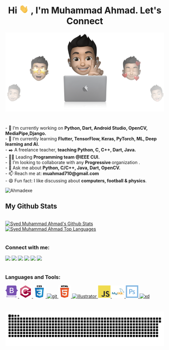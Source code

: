 <h1 align="center">Hi <img src="wavehand.gif" width="30px"> , I'm Muhammad Ahmad. Let's Connect</h1>

<p align="center"><img  src="cover-photo.png"></p>

# 

<!--About myself!-->
<p>
  - 🔭 I’m currently working on <b>Python, Dart, Android Studio, OpenCV, MediaPipe,Django.</b> <br>
- 🌱 I’m currently learning <b>Flutter, TensorFlow, Keras, PyTorch, ML, Deep learning and AI.</b> <br>
- ✒️ A freelance teacher, <b>teaching Python, C, C++, Dart, Java.</b> <br>
- 👨‍💻 Leading <b>Programming team @IEEE CUI.</b> <br>
- 👯 I’m looking to collaborate with any <b> Progressive </b> organization  . <br>
- 💬 Ask me about <b> Python, C/C++, Java, Dart, OpenCV. </b><br>
- 📫 Reach me at: <b> muahmad710@gmail.com </b> <br>
- 😄 Fun fact: I like discussing about <b>computers, football & physics</b>. <br>
</p>

<!--:Profile views Counter!-->
<p align="left"> <img src="https://komarev.com/ghpvc/?username=Ahmadexe&label=Profile%20views&color=0e75b6&style=flat" alt="Ahmadexe" /> </p>

## My Github Stats

  <br/>
    <a href="https://github.com/SubhamRaoniar28/github-readme-stats"><img alt="Syed Muhammad Ahmad's Github Stats" src="https://github-readme-stats.vercel.app/api?username=Ahmadexe&show_icons=true&count_private=true&theme=react&hide_border=true&bg_color=0D1117" /></a>
  <a href="https://github.com/SubhamRaoniar28/github-readme-stats"><img alt="Syed Muhammad Ahmad Top Languages" src="https://github-readme-stats.vercel.app/api/top-langs/?username=Ahmadexe&langs_count=8&count_private=true&layout=compact&theme=react&hide_border=true&bg_color=0D1117" /></a>
  <br/>
  
     
#     

<p align="left">
<h3 align="left">Connect with me:</h3>
<a href = ""><img src="https://img.icons8.com/color/48/000000/facebook.png"/></a>
<a href = ""><img src="https://img.icons8.com/fluent/48/000000/instagram-new.png"/></a>
<a href = ""><img src="https://img.icons8.com/fluent/48/000000/linkedin.png"/></a>
<a href = ""><img src="https://img.icons8.com/fluent/48/000000/whatsapp.png"/></a>
<a href = ""><img src="https://img.icons8.com/fluent/48/000000/code.png"/></a>
<a href = "https://twitter.com/Ahmads_exe?t=r54HYKCYZtskQucJ28GHIQ&s=08"><img src="https://img.icons8.com/fluent/48/000000/twitter.png"/></a>

</p>

#
<!--Used Tools and languages !-->
<h3 align="left">Languages and Tools:</h3>
<p align="left"> <a href="https://getbootstrap.com" target="_blank"> <img src="https://raw.githubusercontent.com/devicons/devicon/master/icons/bootstrap/bootstrap-plain-wordmark.svg" alt="bootstrap" width="40" height="40"/> </a> <a href="https://www.w3schools.com/cpp/" target="_blank"> <img src="https://raw.githubusercontent.com/devicons/devicon/master/icons/cplusplus/cplusplus-original.svg" alt="cplusplus" width="40" height="40"/> </a> <a href="https://www.w3schools.com/css/" target="_blank"> <img src="https://raw.githubusercontent.com/devicons/devicon/master/icons/css3/css3-original-wordmark.svg" alt="css3" width="40" height="40"/> </a> <a href="https://git-scm.com/" target="_blank"> <img src="https://www.vectorlogo.zone/logos/git-scm/git-scm-icon.svg" alt="git" width="40" height="40"/> </a> <a href="https://www.w3.org/html/" target="_blank"> <img src="https://raw.githubusercontent.com/devicons/devicon/master/icons/html5/html5-original-wordmark.svg" alt="html5" width="40" height="40"/> </a> <a href="https://www.adobe.com/in/products/illustrator.html" target="_blank"> <img src="https://www.vectorlogo.zone/logos/adobe_illustrator/adobe_illustrator-icon.svg" alt="illustrator" width="40" height="40"/> </a> <a href="https://developer.mozilla.org/en-US/docs/Web/JavaScript" target="_blank"> <img src="https://raw.githubusercontent.com/devicons/devicon/master/icons/javascript/javascript-original.svg" alt="javascript" width="40" height="40"/> </a> <a href="https://www.mysql.com/" target="_blank"> <img src="https://raw.githubusercontent.com/devicons/devicon/master/icons/mysql/mysql-original-wordmark.svg" alt="mysql" width="40" height="40"/> </a> <a href="https://www.photoshop.com/en" target="_blank"> <img src="https://raw.githubusercontent.com/devicons/devicon/master/icons/photoshop/photoshop-line.svg" alt="photoshop" width="40" height="40"/> </a> <a href="https://www.adobe.com/products/xd.html" target="_blank"> <img src="https://cdn.worldvectorlogo.com/logos/adobe-xd.svg" alt="xd" width="40" height="40"/> </a>
</p>


#

![Snake animation](https://github.com/Lucbm99/Lucbm99/blob/output/github-contribution-grid-snake.svg)

<!--Profile Stats !-->
<!-- <p align="center"> <a href="https://github.com/ryo-ma/github-profile-trophy"><img src="https://github-profile-trophy.vercel.app/?username=Ahmadexe" /></a> </p>
<p><img align="left" width="300" height="230" src="https://github-readme-stats.vercel.app/api/top-langs?username=Ahmadexe&show_icons=true&locale=en&layout=compact" /></p>
<p> <img align="center" src="https://github-readme-stats.vercel.app/api?username=Ahmadexe&show_icons=true&locale=en" alt="Ahamdexe" /></p> -->


#

